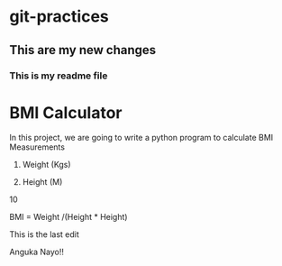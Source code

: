 # git-practices
## This are my new changes
### This is my readme file

# BMI Calculator

In this project, we are going to write a python program to calculate BMI
Measurements

1. Weight (Kgs)

2. Height (M)

10

BMI = Weight /(Height * Height)

This is the last edit

Anguka Nayo!!
